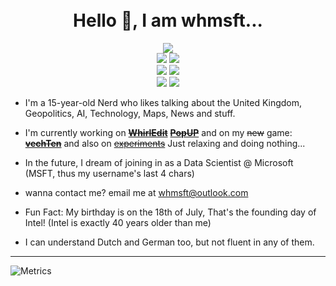 <h1 align="center">
  <br>
  Hello 👋, I am whmsft...
</h1>
<p align="center">
  <a href="https://github.com/whmsft"><img src="https://img.shields.io/badge/github-whmsft-black?style=for-the-badge&logo=github"></a>
  <br>
  <a href="https://twitter.com/whmsft"><img src="https://img.shields.io/badge/twitter-whmsft-black?style=for-the-badge&logo=X"></a>
  <a href="https://twitter.com/whmsft"><img src="https://img.shields.io/badge/instagram-whmsft-pink?style=for-the-badge&logo=instagram"></a>
  <br>
  <a href="https://scratch.mit.edu/users/Whirlpool-programmer"><img src="https://img.shields.io/badge/scratch-whirlpool_programmer-yellow?style=for-the-badge"></a>
  <a href="https://replit.com/@whms"><img src="https://img.shields.io/badge/replit-whms-lightgrey?style=for-the-badge&logo=replit"></a>
  <br>
  <a href="mailto:whmsft@outlook.com"><img src="https://img.shields.io/badge/outlook-whmsft-blue?style=for-the-badge&logo=microsoft"></a>
  <a href="http://whmsft.itch.io"><img src="https://img.shields.io/badge/itch-whmsft-red?style=for-the-badge&logo=itch"></a> 
</p>

- I'm a 15-year-old Nerd who likes talking about the United Kingdom, Geopolitics, AI, Technology, Maps, News and stuff.

- I'm currently working on ~~**[WhirlEdit](https://github.com/whmsft/whirledit)**~~ ~~**[PopUP](https://github.com/whmsft/popup)**~~ and on my ~~new~~ game: ~~**[vechTen](https://github.com/whmsft/vechten)**~~ and also on ~~[experiments](https://github.com/whmsft/experiments)~~ Just relaxing and doing nothing...

- In the future, I dream of joining in as a Data Scientist @ Microsoft (MSFT, thus my username's last 4 chars)

- wanna contact me? email me at  whmsft@outlook.com

- Fun Fact: My birthday is on the 18th of July, That's the founding day of Intel! (Intel is exactly 40 years older than me)

- I can understand Dutch and German too, but not fluent in any of them.

<hr>

![Metrics](https://metrics.lecoq.io/whmsft?template=classic&base.metadata=0&isocalendar=1&languages=1&base.indepth=false&isocalendar.duration=full-year&languages.limit=10&languages.threshold=0%25&languages.other=false&languages.colors=github&languages.aliases=Text%3AWren&languages.sections=most-used&languages.indepth=false&languages.analysis.timeout=15&languages.categories=markup%2C%20programming&languages.recent.categories=markup%2C%20programming&languages.recent.load=300&languages.recent.days=14&config.timezone=Antarctica%2FSouth%20Pole)
